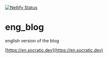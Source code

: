 [![Netlify Status](https://api.netlify.com/api/v1/badges/34eb6d14-1a02-4ca8-ac9c-0acd9efed86b/deploy-status)](https://app.netlify.com/sites/gallant-colden-aee440/deploys)

# eng_blog
english version of the blog

[https://en.socratic.dev](https://en.socratic.dev)
